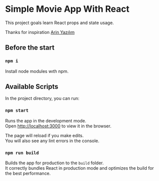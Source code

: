 
# Simple Movie App With React

This project goals learn React props and state usage. 

Thanks for inspiration [Arin Yazılım](https://www.youtube.com/c/ArinYazilim/featured)

## Before the start 

### `npm i`

Install node modules wıth npm.

## Available Scripts
In the project directory, you can run:

### `npm start`

Runs the app in the development mode.\
Open [http://localhost:3000](http://localhost:3000) to view it in the browser.

The page will reload if you make edits.\
You will also see any lint errors in the console.

### `npm run build`

Builds the app for production to the `build` folder.\
It correctly bundles React in production mode and optimizes the build for the best performance.


